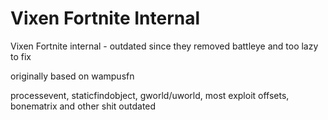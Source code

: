 # Vixen Fortnite Internal
Vixen Fortnite internal - outdated since they removed battleye and too lazy to fix

originally based on wampusfn

processevent, staticfindobject, gworld/uworld, most exploit offsets, bonematrix and other shit outdated
